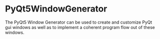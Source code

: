 # PyQt5WindowGenerator
The PyQt5 Window Generator can be used to create and customize PyQt gui windows as well as to implement a coherent program flow out of these windows.
